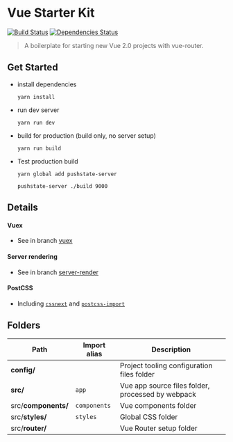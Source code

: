 # Vue Starter Kit
[![Build Status][build-badge]][build] [![Dependencies Status][dependencies-badge]][dependencies]

[build-badge]: https://img.shields.io/travis/xiaofan2406/vue-starter-kit.svg?style=flat-square
[build]: https://travis-ci.org/xiaofan2406/vue-starter-kit
[dependencies-badge]: https://img.shields.io/david/xiaofan2406/vue-starter-kit.svg?style=flat-square
[dependencies]: https://david-dm.org/xiaofan2406/vue-starter-kit
> A boilerplate for starting new Vue 2.0 projects with vue-router.


## Get Started
- install dependencies
  ```
  yarn install
  ```

- run dev server
  ```
  yarn run dev
  ```

- build for production (build only, no server setup)
  ```
  yarn run build
  ```

- Test production build
  ```
  yarn global add pushstate-server

  pushstate-server ./build 9000
  ```


## Details
#### Vuex
  - See in branch [vuex](https://github.com/xiaofan2406/vue-starter-kit/tree/vuex)

#### Server rendering
  - See in branch [server-render](https://github.com/xiaofan2406/vue-starter-kit/tree/server-render)

#### PostCSS
  - Including [`cssnext`](http://cssnext.io/) and [`postcss-import`](https://github.com/postcss/postcss-import)


## Folders
Path | Import alias | Description
--- | --- | ---
**config/** |  | Project tooling configuration files folder
**src/** | `app` | Vue app source files folder, processed by webpack
src/**components/** | `components` | Vue components folder
src/**styles/** | `styles` | Global CSS folder
src/**router/** |  | Vue Router setup folder
